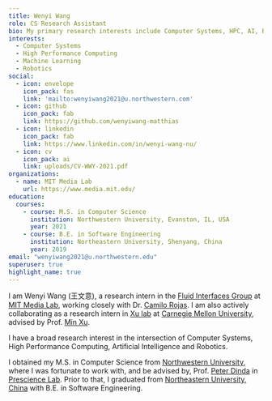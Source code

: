 ```yaml
---
title: Wenyi Wang
role: CS Research Assistant
bio: My primary research interests include Computer Systems, HPC, AI, Robotics and the intersection of them.
interests:
  - Computer Systems
  - High Performance Computing
  - Machine Learning
  - Robotics
social:
  - icon: envelope
    icon_pack: fas
    link: 'mailto:wenyiwang2021@u.northwestern.com'
  - icon: github
    icon_pack: fab
    link: https://github.com/wenyiwang-matthias
  - icon: linkedin
    icon_pack: fab
    link: https://www.linkedin.com/in/wenyi-wang-nu/
  - icon: cv
    icon_pack: ai
    link: uploads/CV-WWY-2021.pdf
organizations:
  - name: MIT Media Lab
    url: https://www.media.mit.edu/
education:
  courses:
    - course: M.S. in Computer Science
      institution: Northwestern University, Evanston, IL, USA
      year: 2021
    - course: B.E. in Software Engineering
      institution: Northeastern University, Shenyang, China
      year: 2019
email: "wenyiwang2021@u.northwestern.edu"
superuser: true
highlight_name: true
---
```

I am Wenyi Wang (王文意), a research intern in the [Fluid Interfaces Group](https://www.media.mit.edu/groups/fluid-interfaces/projects/) at [MIT Media Lab](https://www.media.mit.edu/), working closely with Dr. [Camilo Rojas](https://www.media.mit.edu/people/camilorq/overview/).
I am also actively collaborating as a research intern in [Xu lab](https://xulabs.github.io/) at [Carnegie Mellon University](https://www.cs.cmu.edu/), advised by Prof. [Min Xu](https://xulabs.github.io/min-xu/).


I have a broad research interest in the intersection of Computer Systems, High Performance Computing, Artificial Intelligence and Robotics.

I obtained my M.S. in Computer Science from [Northwestern University](https://www.mccormick.northwestern.edu/computer-science/), where I was fortunate to work with, and be advised by, Prof. [Peter Dinda](http://pdinda.org/) in [Prescience Lab](http://presciencelab.org/).
Prior to that, I graduated from [Northeastern University, China](http://english.neu.edu.cn/) with B.E. in Software Engineering.


